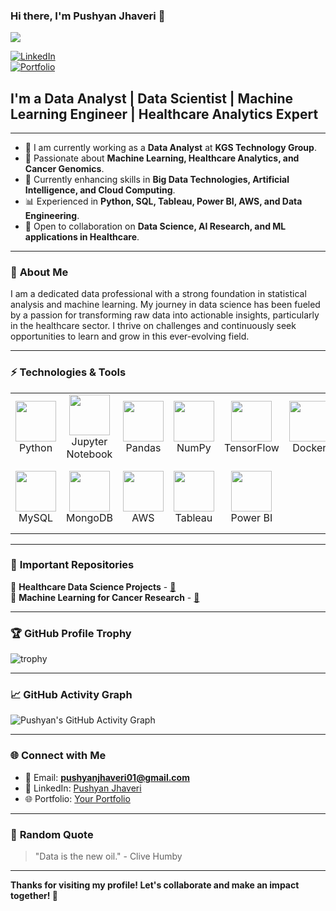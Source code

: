 ### Hi there, I'm Pushyan Jhaveri 👋  
![](https://komarev.com/ghpvc/?username=PushyanJhaveri&color=blue)  

[![LinkedIn](https://img.shields.io/badge/linkedin-%230077B5.svg?style=for-the-badge&logo=linkedin&logoColor=white)](https://www.linkedin.com/in/pushyan-jhaveri-75b52813a/)  
[![Portfolio](https://img.shields.io/badge/Portfolio-Website-blue?style=for-the-badge&logo=google-chrome&logoColor=white)](https://pushyanjhaveri.github.io/)  

## I'm a Data Analyst | Data Scientist | Machine Learning Engineer | Healthcare Analytics Expert

---

- 🔭 I am currently working as a **Data Analyst** at **KGS Technology Group**.
- 🎯 Passionate about **Machine Learning, Healthcare Analytics, and Cancer Genomics**.
- 🌱 Currently enhancing skills in **Big Data Technologies, Artificial Intelligence, and Cloud Computing**.
- 📊 Experienced in **Python, SQL, Tableau, Power BI, AWS, and Data Engineering**.
- 🤝 Open to collaboration on **Data Science, AI Research, and ML applications in Healthcare**.

---

### 🌟 **About Me**
I am a dedicated data professional with a strong foundation in statistical analysis and machine learning. My journey in data science has been fueled by a passion for transforming raw data into actionable insights, particularly in the healthcare sector. I thrive on challenges and continuously seek opportunities to learn and grow in this ever-evolving field.

---

### ⚡ Technologies & Tools

<div align="center">
<table align="center">
    <tr>
        <td align="center" width="140" height="112.43">
            <img src="https://cdn.jsdelivr.net/gh/devicons/devicon/icons/python/python-original.svg" width="65px"/>
            <br /> Python
        </td>
        <td align="center" width="140" height="112.43">
            <img src="https://cdn.jsdelivr.net/gh/devicons/devicon/icons/jupyter/jupyter-original-wordmark.svg" width="65px"/>
            <br /> Jupyter Notebook
        </td>
        <td align="center" width="140" height="112.43">
            <img src="https://cdn.jsdelivr.net/gh/devicons/devicon/icons/pandas/pandas-original.svg" width="65px"/>
            <br /> Pandas
        </td>
        <td align="center" width="140" height="112.43">
            <img src="https://cdn.jsdelivr.net/gh/devicons/devicon/icons/numpy/numpy-original.svg" width="65px"/>
            <br /> NumPy
        </td>
        <td align="center" width="140" height="112.43">
            <img src="https://cdn.jsdelivr.net/gh/devicons/devicon/icons/tensorflow/tensorflow-original.svg" width="65px"/>
            <br /> TensorFlow
        </td>
        <td align="center" width="140" height="112.43">
            <img src="https://cdn.jsdelivr.net/gh/devicons/devicon/icons/docker/docker-original.svg" width="65px"/>
            <br /> Docker
        </td>
    </tr>
    <tr>
        <td align="center" width="140" height="112.43">
            <img src="https://cdn.jsdelivr.net/gh/devicons/devicon/icons/mysql/mysql-original-wordmark.svg" width="65px"/>
            <br /> MySQL
        </td>
        <td align="center" width="140" height="112.43">
            <img src="https://cdn.jsdelivr.net/gh/devicons/devicon/icons/mongodb/mongodb-original.svg" width="65px"/>
            <br /> MongoDB
        </td>
        <td align="center" width="140" height="112.43">
            <img src="https://cdn.jsdelivr.net/gh/devicons/devicon/icons/aws/aws-original.svg" width="65px"/>
            <br /> AWS
        </td>
        <td align="center" width="140" height="112.43">
            <img src="https://cdn.jsdelivr.net/gh/devicons/devicon/icons/tableau/tableau-original.svg" width="65px"/>
            <br /> Tableau
        </td>
        <td align="center" width="140" height="112.43">
            <img src="https://cdn.jsdelivr.net/gh/devicons/devicon/icons/powerbi/powerbi-original.svg" width="65px"/>
            <br /> Power BI
        </td>
    </tr>
</table>
</div>

---

### 🚀 **Important Repositories**
📂 **Healthcare Data Science Projects** - [🔗](https://github.com/PushyanJhaveri/HR-Analytics-Data-Analysis)  
📂 **Machine Learning for Cancer Research** - [🔗](https://github.com/PushyanJhaveri/E--commerce-Customer-Segmentation-using-Cluster-Classification-Algorithm)  

---

### 🏆 **GitHub Profile Trophy**
![trophy](https://github-profile-trophy.vercel.app/?username=PushyanJhaveri&theme=onedark&row=1&column=3&margin-w=15&margin-h=15)

---

### 📈 **GitHub Activity Graph**
![Pushyan's GitHub Activity Graph](https://activity-graph.herokuapp.com/graph?username=PushyanJhaveri&theme=react-dark&hide_title=true&hide_border=true)

---

### 🌐 **Connect with Me**
- 📧 Email: **pushyanjhaveri01@gmail.com**  
- 💼 LinkedIn: [Pushyan Jhaveri](https://www.linkedin.com/in/pushyan-jhaveri-75b52813a/)  
- 🌐 Portfolio: [Your Portfolio](https://pushyanjhaveri.github.io/)  

---

### 💬 **Random Quote**
> "Data is the new oil." - Clive Humby

---

**Thanks for visiting my profile! Let's collaborate and make an impact together! 🚀**
